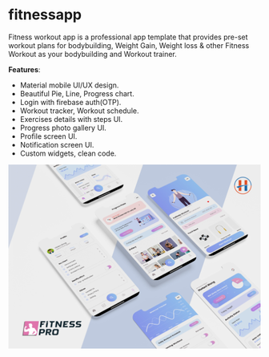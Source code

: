 # fitnessapp
 
Fitness workout app is a professional app template that provides pre-set workout plans for
bodybuilding, Weight Gain, Weight loss & other Fitness Workout as your bodybuilding and Workout trainer.

**Features**:

- Material mobile UI/UX design.
- Beautiful Pie, Line, Progress chart.
- Login with firebase auth(OTP).
- Workout tracker, Workout schedule.
- Exercises details with steps UI.
- Progress photo gallery UI.
- Profile screen UI.
- Notification screen UI.
- Custom widgets, clean code.

![Preview](fitness_app.png)
